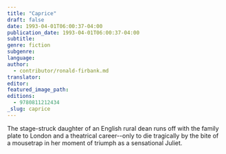 ```yaml
---
title: "Caprice"
draft: false
date: 1993-04-01T06:00:37-04:00
publication_date: 1993-04-01T06:00:37-04:00
subtitle:
genre: fiction
subgenre:
language:
author:
  - contributor/ronald-firbank.md
translator:
editor:
featured_image_path:
editions:
  - 9780811212434
_slug: caprice
---
```


The stage-struck daughter of an English rural dean runs off with the family plate to London and a theatrical career--only to die tragically by the bite of a mousetrap in her moment of triumph as a sensational Juliet. 

